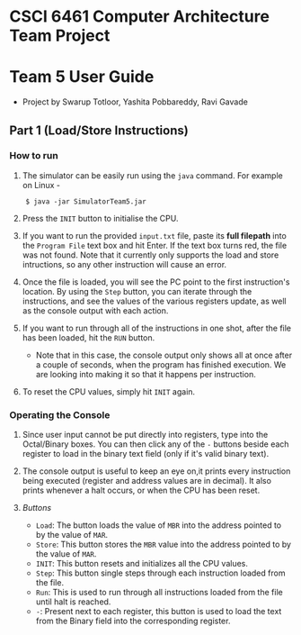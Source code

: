 # CSCI 6461 Computer Architecture Team Project
# Team 5 User Guide

- Project by Swarup Totloor, Yashita Pobbareddy, Ravi Gavade

## Part 1 (Load/Store Instructions)

### How to run
1.  The simulator can be easily run using the `java` command. For example on Linux - 
```
    $ java -jar SimulatorTeam5.jar
```
2. Press the `INIT` button to initialise the CPU.

3. If you want to run the provided `input.txt` file, paste its **full filepath** into the `Program File` text box and hit Enter. If the text box turns red, the file was not found. Note that it currently only supports the load and store intructions, so any other instruction will cause an error.

4. Once the file is loaded, you will see the PC point to the first instruction's location. By using the `Step` button, you can iterate through the instructions, and see the values of the various registers update, as well as the console output with each action.

5. If you want to run through all of the instructions in one shot, after the file has been loaded, hit the `RUN` button. 

    - Note that in this case, the console output only shows all at once after a couple of seconds, when the program has finished execution. We are looking into making it so that it happens per instruction.

6. To reset the CPU values, simply hit `INIT` again.

### Operating the Console
1. Since user input cannot be put directly into registers, type into the Octal/Binary boxes. You can then click any of the `-` buttons beside each register to load in the binary text field (only if it's valid binary text). 

2. The console output is useful to keep an eye on,it prints every instruction being executed (register and address values are in decimal). It also prints whenever a halt occurs, or when the CPU has been reset.

3. *Buttons*
    - `Load`: The button loads the value of `MBR` into the address pointed to by the value of `MAR`.
    - `Store`: This button stores the `MBR` value into the address pointed to by the value of `MAR`.
    - `INIT`: This button resets and initializes all the CPU values.
    - `Step`: This button single steps through each instruction loaded from the file.
    - `Run`: This is used to run through all instructions loaded from the file until halt is reached.
    - `-`: Present next to each register, this button is used to load the text from the Binary field into the corresponding register.